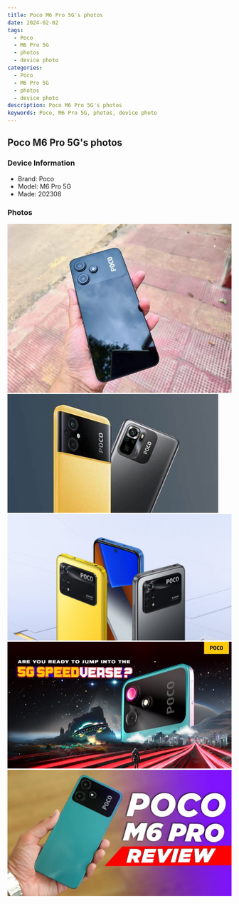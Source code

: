 ```yaml
---
title: Poco M6 Pro 5G's photos
date: 2024-02-02
tags: 
  - Poco
  - M6 Pro 5G
  - photos
  - device photo
categories: 
  - Poco
  - M6 Pro 5G
  - photos
  - device photo
description: Poco M6 Pro 5G's photos
keywords: Poco, M6 Pro 5G, photos, device photo
---
```


## Poco M6 Pro 5G's photos

### Device Information

- Brand: Poco
- Model: M6 Pro 5G
- Made: 202308

### Photos

![/images/best-assets/devices/poco/poco-m6-pro-5g/1.jpg](/images/best-assets/devices/poco/poco-m6-pro-5g/1.jpg)
![/images/best-assets/devices/poco/poco-m6-pro-5g/2.jpg](/images/best-assets/devices/poco/poco-m6-pro-5g/2.jpg)
![/images/best-assets/devices/poco/poco-m6-pro-5g/3.jpg](/images/best-assets/devices/poco/poco-m6-pro-5g/3.jpg)
![/images/best-assets/devices/poco/poco-m6-pro-5g/4.jpg](/images/best-assets/devices/poco/poco-m6-pro-5g/4.jpg)
![/images/best-assets/devices/poco/poco-m6-pro-5g/5.jpg](/images/best-assets/devices/poco/poco-m6-pro-5g/5.jpg)
